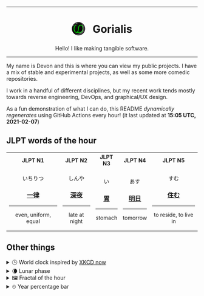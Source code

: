 ***

<h1 align="center">
<sub>
    <img src="readme/resources/avatar.png" height="36">
</sub>
&nbsp;
Gorialis
</h1>
<p align="center">
Hello! I like making tangible software.
</p>

***

My name is Devon and this is where you can view my public projects. I have a mix of stable and experimental projects, as well as some more comedic repositories.

I work in a handful of different disciplines, but my recent work tends mostly towards reverse engineering, DevOps, and graphical/UX design.

As a fun demonstration of what I can do, this README *dynamically regenerates* using GitHub Actions every hour! (it last updated at **15:05 UTC, 2021-02-07**)

<h2>JLPT words of the hour</h2>
<table>
    <tr>
        <th>JLPT N1</th>
        <th>JLPT N2</th>
        <th>JLPT N3</th>
        <th>JLPT N4</th>
        <th>JLPT N5</th>
    </tr>
    <tr>
        <td>
            <p align="center">いちりつ</p>
            <h3 align="center"><b><a href="https://jisho.org/search/%E4%B8%80%E5%BE%8B">一律</a></b></h3>
            <hr>
            <p align="center">even,<wbr> uniform,<wbr> equal</p>
        </td>
        <td>
            <p align="center">しんや</p>
            <h3 align="center"><b><a href="https://jisho.org/search/%E6%B7%B1%E5%A4%9C">深夜</a></b></h3>
            <hr>
            <p align="center">late at night</p>
        </td>
        <td>
            <p align="center">い</p>
            <h3 align="center"><b><a href="https://jisho.org/search/%E8%83%83">胃</a></b></h3>
            <hr>
            <p align="center">stomach</p>
        </td>
        <td>
            <p align="center">あす</p>
            <h3 align="center"><b><a href="https://jisho.org/search/%E6%98%8E%E6%97%A5">明日</a></b></h3>
            <hr>
            <p align="center">tomorrow</p>
        </td>
        <td>
            <p align="center">すむ</p>
            <h3 align="center"><b><a href="https://jisho.org/search/%E4%BD%8F%E3%82%80">住む</a></b></h3>
            <hr>
            <p align="center">to reside,<wbr> to live in</p>
        </td>
    </tr>
</table>

<h2>Other things</h2>
<details>
<summary>🕒  World clock inspired by <a href="https://xkcd.com/now">XKCD now</a></summary>

> <img src="generated/now.png" width="512">

</details>
<details>
<summary>🌘 Lunar phase</summary>

The moon is approximately 88.12% through its phase (Waning Crescent).

</details>
<details>
<summary>&#x1f5bc; Fractal of the hour</summary>

> <img src="generated/fractal.png" width="512">

</details>
<details>
<summary>&#x23f2; Year percentage bar</summary>
<pre><code>2021 [██▁▁▁▁▁▁▁▁▁▁▁▁▁▁▁▁▁▁] 10.31%</code></pre>
</details>
